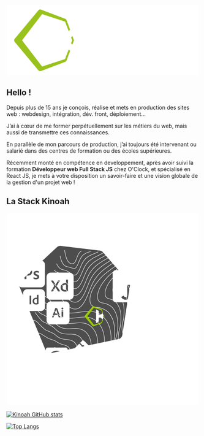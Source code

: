 <p align="center">
<img src="img/kinoah-logo-full-white.png" alt="Kinoah Logo" width="500px">
</p>


## **Hello !**

Depuis plus de 15 ans je conçois, réalise et mets en production des sites web :
webdesign, intégration, dév. front, déploiement...

J’ai à cœur de me former perpétuellement sur les métiers du web, mais aussi de transmettre ces connaissances.

En parallèle de mon parcours de production, j’ai toujours été intervenant ou salarié dans des centres de formation ou des écoles supérieures.

Récemment monté en compétence en developpement, après avoir suivi la formation **Développeur web Full Stack JS** chez O'Clock, et spécialisé en React JS, je mets à votre disposition un savoir-faire et une vision globale de la gestion d'un projet web !



## La Stack **Kinoah**

<p align="center">
<img src="img/stack-kinoah.png" alt="Kinoah Stack">
</p>



[![Kinoah GitHub stats](https://github-readme-stats.vercel.app/api?username=Tom-Roche-kinoah&show_icons=true&theme=dark&icon_color=9AC31C&include_all_commits=true&count_private=true&hide_border=true)](https://github.com/Tom-Roche-kinoah)

[![Top Langs](https://github-readme-stats.vercel.app/api/top-langs/?username=Tom-Roche-kinoah&show_icons=true&theme=dark&icon_color=9AC31C&include_all_commits=true&count_private=true&hide_border=true&layout=compact)](https://github.com/Tom-Roche-kinoah)
